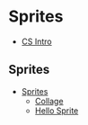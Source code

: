 # Sprites

* [CS Intro](/courses/csintro)

## Sprites

* [Sprites](/courses/csintro1/sprites)
    * [Collage](/courses/csintro1/sprites/collage)
    * [Hello Sprite](/courses/csintro1/sprites/hello-sprite)